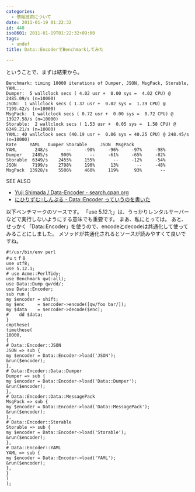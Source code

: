 ```yaml
---
categories:
  - 情報技術について
date: 2011-01-19 01:22:32
id: 448
iso8601: 2011-01-19T01:22:32+09:00
tags:
  - undef
title: Data::EncoderでBenchmarkしてみた

---
```


ということで、まずは結果から。
<pre><code>Benchmark: timing 10000 iterations of Dumper, JSON, MsgPack, Storable, YAML...
Dumper:  5 wallclock secs ( 4.02 usr +  0.00 sys =  4.02 CPU) @ 2485.09/s (n=10000)
JSON:  1 wallclock secs ( 1.37 usr +  0.02 sys =  1.39 CPU) @ 7199.42/s (n=10000)
MsgPack:  1 wallclock secs ( 0.72 usr +  0.00 sys =  0.72 CPU) @ 13927.58/s (n=10000)
Storable:  2 wallclock secs ( 1.53 usr +  0.05 sys =  1.58 CPU) @ 6349.21/s (n=10000)
YAML: 40 wallclock secs (40.19 usr +  0.06 sys = 40.25 CPU) @ 248.45/s (n=10000)
Rate     YAML   Dumper Storable     JSON  MsgPack
YAML       248/s       --     -90%     -96%     -97%     -98%
Dumper    2485/s     900%       --     -61%     -65%     -82%
Storable  6349/s    2455%     155%       --     -12%     -54%
JSON      7199/s    2798%     190%      13%       --     -48%
MsgPack  13928/s    5506%     460%     119%      93%       --</code></pre>
<div>
<p>SEE ALSO</p>
<ul>
<li><a href="http://search.cpan.org/dist/Data-Encoder/" target="_blank">Yuji Shimada / Data-Encoder - search.cpan.org</a></li>
<li><a href="http://blog.livedoor.jp/xaicron/archives/51208461.html" target="_blank">にひりずむ::しんぷる - Data::Encoder っていうのを書いた</a></li>
</ul>
</div>


以下ベンチマークのソースです。
「use 5.12.1;」は、うっかりレンタルサーバーなどで実行しないようにする意味でも重要です。
まあ、私にとっては。
あと、せっかく「Data::Encoder」を使うので、encodeとdecodeは共通化して使ってみることにしました。
メソッドが共通化されるとソースが読みやすくて良いですね。
<pre><code>#!/usr/bin/env perl
#ｕｔｆ８
use utf8;
use 5.12.1;
# use Acme::PerlTidy;
use Benchmark qw(:all);
use Data::Dump qw/dd/;
use Data::Encoder;
sub run {
my &#36;encoder = shift;
my &#36;enc     = &#36;encoder-&gt;encode([qw/foo bar/]);
my &#36;data    = &#36;encoder-&gt;decode(&#36;enc);
#    dd &#36;data;
}
cmpthese(
timethese(
10000,
{
# Data::Encoder::JSON
JSON =&gt; sub {
my &#36;encoder = Data::Encoder-&gt;load(&#39;JSON&#39;);
&run(&#36;encoder);
},
# Data::Encoder::Data::Dumper
Dumper =&gt; sub {
my &#36;encoder = Data::Encoder-&gt;load(&#39;Data::Dumper&#39;);
&run(&#36;encoder);
},
# Data::Encoder::Data::MessagePack
MsgPack =&gt; sub {
my &#36;encoder = Data::Encoder-&gt;load(&#39;Data::MessagePack&#39;);
&run(&#36;encoder);
},
# Data::Encoder::Storable
Storable =&gt; sub {
my &#36;encoder = Data::Encoder-&gt;load(&#39;Storable&#39;);
&run(&#36;encoder);
},
# Data::Encoder::YAML
YAML =&gt; sub {
my &#36;encoder = Data::Encoder-&gt;load(&#39;YAML&#39;);
&run(&#36;encoder);
},
}
)
);</code></pre>
    	